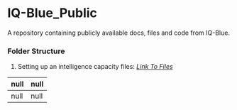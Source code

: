 # IQ-Blue_Public

A repository containing publicly available docs, files and code from IQ-Blue.

### Folder Structure

1. Setting up an intelligence capacity files: *[Link To Files](https://github.com/IQ-blue/IQ-Blue_Public/tree/main/1.%20Setting%20up%20an%20intelligence%20capacity)*

|null|null|
| :------------| :------------ |
|null|null|
